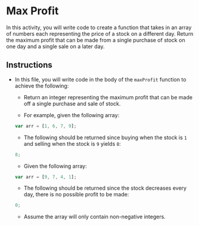 # Max Profit

In this activity, you will write code to create a function that takes in an array of numbers each representing the price of a stock on a different day. Return the maximum profit that can be made from a single purchase of stock on one day and a single sale on a later day.

## Instructions

  * In this file, you will write code in the body of the `maxProfit` function to achieve the following:

    * Return an integer representing the maximum profit that can be made off a single purchase and sale of stock.

    * For example, given the following array:

    ```js
    var arr = [1, 6, 7, 9];
    ```

    * The following should be returned since buying when the stock is `1` and selling when the stock is `9` yields `8`:

    ```js
    8;
    ```

    * Given the following array:

    ```js
    var arr = [9, 7, 4, 1];
    ```

    * The following should be returned since the stock decreases every day, there is no possible profit to be made:

    ```js
    0;
    ```

    * Assume the array will only contain non-negative integers.
